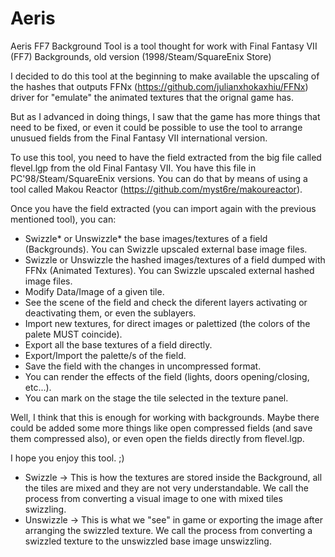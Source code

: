 # Aeris
Aeris FF7 Background Tool is a tool thought for work with Final Fantasy VII (FF7) Backgrounds, old version (1998/Steam/SquareEnix Store)

I decided to do this tool at the beginning to make available the upscaling of the hashes that outputs FFNx (https://github.com/julianxhokaxhiu/FFNx) driver for "emulate" the animated textures that the orignal game has.

But as I advanced in doing things, I saw that the game has more things that need to be fixed, or even it could be possible to use the tool to arrange unusued fields from the Final Fantasy VII international version.

To use this tool, you need to have the field extracted from the big file called flevel.lgp from the old Final Fantasy VII. You have this file in PC'98/Steam/SquareEnix versions.
You can do that by means of using a tool called Makou Reactor (https://github.com/myst6re/makoureactor).

Once you have the field extracted (you can import again with the previous mentioned tool), you can:

- Swizzle* or Unswizzle* the base images/textures of a field (Backgrounds). You can Swizzle upscaled external base image files.
- Swizzle or Unswizzle the hashed images/textures of a field dumped with FFNx (Animated Textures). You can Swizzle upscaled external hashed image files.
- Modify Data/Image of a given tile.
- See the scene of the field and check the diferent layers activating or deactivating them, or even the sublayers.
- Import new textures, for direct images or palettized (the colors of the palete MUST coincide).
- Export all the base textures of a field directly.
- Export/Import the palette/s of the field.
- Save the field with the changes in uncompressed format.
- You can render the effects of the field (lights, doors opening/closing, etc...).
- You can mark on the stage the tile selected in the texture panel.

Well, I think that this is enough for working with backgrounds. Maybe there could be added some more things like open compressed fields (and save them compressed also), or even open the fields directly from flevel.lgp.

I hope you enjoy this tool. ;)

* Swizzle -> This is how the textures are stored inside the Background, all the tiles are mixed and they are not very understandable. We call the process from converting a visual image to one with mixed tiles swizzling. 
* Unswizzle -> This is what we "see" in game or exporting the image after arranging the swizzled texture. We call the process from converting a swizzled texture to the unswizzled base image unswizzling.
